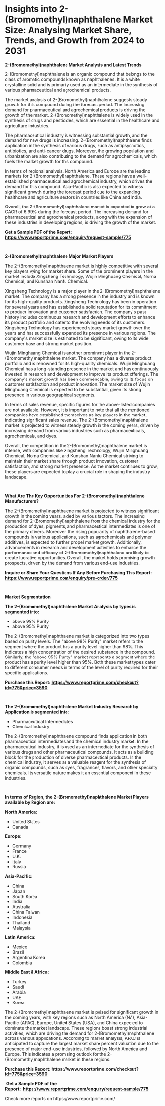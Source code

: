 <p><h1>Insights into 2-(Bromomethyl)naphthalene Market Size: Analysing Market Share, Trends, and Growth from 2024 to 2031</h1></p><p><strong>2-(Bromomethyl)naphthalene Market Analysis and Latest Trends</strong></p>
<p><p>2-(Bromomethyl)naphthalene is an organic compound that belongs to the class of aromatic compounds known as naphthalenes. It is a white crystalline solid and is primarily used as an intermediate in the synthesis of various pharmaceutical and agrochemical products.</p><p>The market analysis of 2-(Bromomethyl)naphthalene suggests steady growth for this compound during the forecast period. The increasing demand for pharmaceutical and agrochemical products is driving the growth of the market. 2-(Bromomethyl)naphthalene is widely used in the synthesis of drugs and pesticides, which are essential in the healthcare and agriculture industries.</p><p>The pharmaceutical industry is witnessing substantial growth, and the demand for new drugs is increasing. 2-(Bromomethyl)naphthalene finds application in the synthesis of various drugs, such as antipsychotics, antibiotics, and anti-cancer drugs. Moreover, the growing population and urbanization are also contributing to the demand for agrochemicals, which fuels the market growth for this compound.</p><p>In terms of regional analysis, North America and Europe are the leading markets for 2-(Bromomethyl)naphthalene. These regions have a well-established pharmaceutical and agrochemical industry, which drives the demand for this compound. Asia-Pacific is also expected to witness significant growth during the forecast period due to the expanding healthcare and agriculture sectors in countries like China and India.</p><p>Overall, the 2-(Bromomethyl)naphthalene market is expected to grow at a CAGR of 6.99% during the forecast period. The increasing demand for pharmaceutical and agrochemical products, along with the expansion of these industries in developing regions, is driving the growth of the market.</p></p>
<p><strong>Get a Sample PDF of the Report:&nbsp; <a href="https://www.reportprime.com/enquiry/request-sample/775">https://www.reportprime.com/enquiry/request-sample/775</a></strong></p>
<p>&nbsp;</p>
<p><strong>2-(Bromomethyl)naphthalene Major Market Players</strong></p>
<p><p>The 2-(Bromomethyl)naphthalene market is highly competitive with several key players vying for market share. Some of the prominent players in the market include Xingsheng Technology, Wujin Minghuang Chemical, Norna Chemical, and Kunshan Nanfu Chemical.</p><p>Xingsheng Technology is a major player in the 2-(Bromomethyl)naphthalene market. The company has a strong presence in the industry and is known for its high-quality products. Xingsheng Technology has been in operation for several years and has established a solid reputation for its commitment to product innovation and customer satisfaction. The company's past history includes continuous research and development efforts to enhance its product portfolio and cater to the evolving needs of its customers. Xingsheng Technology has experienced steady market growth over the years and has successfully expanded its presence in various regions. The company's market size is estimated to be significant, owing to its wide customer base and strong market position.</p><p>Wujin Minghuang Chemical is another prominent player in the 2-(Bromomethyl)naphthalene market. The company has a diverse product portfolio and is renowned for its high-quality chemicals. Wujin Minghuang Chemical has a long-standing presence in the market and has continuously invested in research and development to improve its product offerings. The company's market growth has been commendable, owing to its focus on customer satisfaction and product innovation. The market size of Wujin Minghuang Chemical is expected to be substantial, given its strong presence in various geographical segments.</p><p>In terms of sales revenue, specific figures for the above-listed companies are not available. However, it is important to note that all the mentioned companies have established themselves as key players in the market, indicating significant sales revenue. The 2-(Bromomethyl)naphthalene market is projected to witness steady growth in the coming years, driven by increasing demand from various industries such as pharmaceuticals, agrochemicals, and dyes.</p><p>Overall, the competition in the 2-(Bromomethyl)naphthalene market is intense, with companies like Xingsheng Technology, Wujin Minghuang Chemical, Norna Chemical, and Kunshan Nanfu Chemical striving to maintain their market share through product innovation, customer satisfaction, and strong market presence. As the market continues to grow, these players are expected to play a crucial role in shaping the industry landscape.</p></p>
<p>&nbsp;</p>
<p><strong>What Are The Key Opportunities For 2-(Bromomethyl)naphthalene Manufacturers?</strong></p>
<p><p>The 2-(Bromomethyl)naphthalene market is projected to witness significant growth in the coming years, aided by various factors. The increasing demand for 2-(Bromomethyl)naphthalene from the chemical industry for the production of dyes, pigments, and pharmaceutical intermediates is one of the primary drivers. Moreover, the rising popularity of naphthalene-based compounds in various applications, such as agrochemicals and polymer additives, is expected to further propel market growth. Additionally, advancements in research and development activities to enhance the performance and efficacy of 2-(Bromomethyl)naphthalene are likely to create lucrative opportunities. Overall, the market holds promising growth prospects, driven by the demand from various end-use industries.</p></p>
<p><strong>Inquire or Share Your Questions If Any Before Purchasing This Report: <a href="https://www.reportprime.com/enquiry/pre-order/775">https://www.reportprime.com/enquiry/pre-order/775</a></strong></p>
<p>&nbsp;</p>
<p><strong>Market Segmentation</strong></p>
<p><strong>The 2-(Bromomethyl)naphthalene Market Analysis by types is segmented into:</strong></p>
<p><ul><li>above 98% Purity</li><li>above 95% Purity</li></ul></p>
<p><p>The 2-(Bromomethyl)naphthalene market is categorized into two types based on purity levels. The "above 98% Purity" market refers to the segment where the product has a purity level higher than 98%. This indicates a high concentration of the desired substance in the compound. Similarly, the "above 95% Purity" market represents a segment where the product has a purity level higher than 95%. Both these market types cater to different consumer needs in terms of the level of purity required for their specific applications.</p></p>
<p><strong>Purchase this Report:&nbsp;<a href="https://www.reportprime.com/checkout?id=775&price=3590">https://www.reportprime.com/checkout?id=775&price=3590</a></strong></p>
<p>&nbsp;</p>
<p><strong>The 2-(Bromomethyl)naphthalene Market Industry Research by Application is segmented into:</strong></p>
<p><ul><li>Pharmaceutical Intermediates</li><li>Chemical Industry</li></ul></p>
<p><p>The 2-(Bromomethyl)naphthalene compound finds application in both pharmaceutical intermediates and the chemical industry market. In the pharmaceutical industry, it is used as an intermediate for the synthesis of various drugs and other pharmaceutical compounds. It acts as a building block for the production of diverse pharmaceutical products. In the chemical industry, it serves as a valuable reagent for the synthesis of organic compounds, such as dyes, fragrances, flavors, and other specialty chemicals. Its versatile nature makes it an essential component in these industries.</p></p>
<p>&nbsp;</p>
<p><strong>In terms of Region, the 2-(Bromomethyl)naphthalene Market Players available by Region are:</strong></p>
<p>
    <p> <strong> North America: </strong>
        <ul>
            <li>United States</li>
            <li>Canada</li>
        </ul>
        </p> 
    <p> <strong> Europe: </strong>
        <ul>
            <li>Germany</li>
            <li>France</li>
            <li>U.K.</li>
            <li>Italy</li>
            <li>Russia</li>
        </ul>
        </p> 
    <p> <strong> Asia-Pacific: </strong>
        <ul>
            <li>China</li>
            <li>Japan</li>
            <li>South Korea</li>
            <li>India</li>
            <li>Australia</li>
            <li>China Taiwan</li>
            <li>Indonesia</li>
            <li>Thailand</li>
            <li>Malaysia</li>
        </ul>
        </p> 
    <p> <strong> Latin America: </strong>
        <ul>
            <li>Mexico</li>
            <li>Brazil</li>
            <li>Argentina Korea</li>
            <li>Colombia</li>
        </ul>
        </p> 
    <p> <strong> Middle East & Africa: </strong>
        <ul>
            <li>Turkey</li>
            <li>Saudi</li>
            <li>Arabia</li>
            <li>UAE</li>
            <li>Korea</li>
        </ul>
    </p>
    </p>
<p><p>The 2-(Bromomethyl)naphthalene market is poised for significant growth in the coming years, with key regions such as North America (NA), Asia-Pacific (APAC), Europe, United States (USA), and China expected to dominate the market landscape. These regions boast strong industrial activities, which are driving the demand for 2-(Bromomethyl)naphthalene across various applications. According to market analysis, APAC is anticipated to capture the largest market share percent valuation due to the presence of major end-use industries, followed by North America and Europe. This indicates a promising outlook for the 2-(Bromomethyl)naphthalene market in these regions.</p></p>
<p><strong>Purchase this Report: <a href="https://www.reportprime.com/checkout?id=775&price=3590">https://www.reportprime.com/checkout?id=775&price=3590</a></strong></p>
<p>&nbsp;<strong>Get a Sample PDF of the Report:&nbsp;&nbsp;<a href="https://www.reportprime.com/enquiry/request-sample/775">https://www.reportprime.com/enquiry/request-sample/775</a></strong></p>
<p><strong></strong></p>
<p>Check more reports on https://www.reportprime.com/</p>